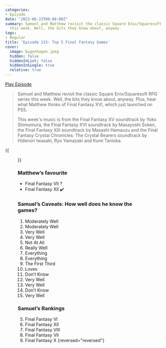 ```yaml
---
categories:
- Episode
date: "2023-06-23T09:00:00Z"
summary: Samuel and Matthew revisit the classic Square Enix/Squaresoft RPG series
  this week. Well, the bits they know about, anyway.
tags:
- Regular
title: 'Episode 133: Top 5 Final Fantasy Games'
cover: 
  image: bugenhagen.jpeg
  hidden: false
  hiddenInList: false
  hiddenInSingle: true
  relative: true
---
```


[Play Episode](https://www.patreon.com/posts/episode-133-top-84982685)
> Samuel and Matthew revisit the classic Square Enix/Squaresoft RPG series this week. Well, the bits they know about, anyway. Plus, hear what Matthew thinks of Final Fantasy XVI, which just launched on PS5.
>
> This week's music is from the Final Fantasy XV soundtrack by Yoko Shimomura, the Final Fantasy XVI soundtrack by Masayoshi Soken, the Final Fantasy XIII soundtrack by Masashi Hamauzu and the Final Fantasy Crystal Chronicles: The Crystal Bearers soundtrack by Hidenori Iwasaki, Ryo Yamazaki and Kumi Tanioka.

{{<figure 
    src="bugenhagen.jpeg" 
    caption="Within 12 hours, the Discord had created a Bugenhagen emoji" 
    alt="Bugenhagen">}}

### Matthew’s favourite
- Final Fantasy VII ?
- Final Fantasy XII ✔️

### Samuel’s Caveats: How well does he know the games?
1. Moderately Well
2. Moderately Well
3. Very Well
4. Very Well
5. Not At All
6. Really Well
7. Everything
8. Everything
9. The First Third
10. Loves
11. Don’t Know
12. Very Well
13. Very Well
14. Don’t Know
15. Very Well

### Samuel’s Rankings
5. Final Fantasy VI
4. Final Fantasy XII
3. Final Fantasy VIII
2. Final Fantasy VII
1. Final Fantasy X
{reversed="reversed"}